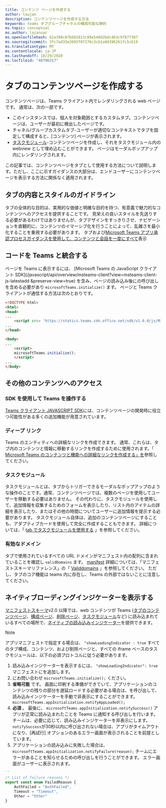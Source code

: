 ```yaml
---
title: コンテンツ ページを作成する
author: laujan
description: コンテンツページを作成する方法
keywords: teams タブグループチャネルの構成可能な静的
ms.topic: conceptual
ms.author: lajanuar
ms.openlocfilehash: 62a398c87b681013c89e540d2bdc463c97877307
ms.sourcegitcommit: 3fc7ad33e2693f07170c3cb1a0d396261fc5c619
ms.translationtype: MT
ms.contentlocale: ja-JP
ms.lasthandoff: 10/29/2020
ms.locfileid: "48796317"
---
```

# <a name="create-a-content-page-for-your-tab"></a>タブのコンテンツページを作成する

コンテンツページは、Teams クライアント内でレンダリングされる web ページです。 通常は、次の一部です。

* このインスタンスでは、個人を対象範囲とするカスタムタブ。コンテンツページは、ユーザーが最初に検出したページです。
* チャネル/グループカスタムタブ-ユーザーが適切なコンテキストでタブを固定して構成すると、[コンテンツ] ページが表示されます。
* [タスクモジュール](~/task-modules-and-cards/what-are-task-modules.md)-コンテンツページを作成し、それをタスクモジュール内の webview として埋め込むことができます。 ページはモーダルポップアップ内にレンダリングされます。

この記事では、コンテンツページをタブとして使用する方法について説明します。ただし、ここに示すガイダンスの大部分は、エンドユーザーにコンテンツページを表示する方法に関係なく適用されます。

## <a name="tab-content-and-style-guidelines"></a>タブの内容とスタイルのガイドライン

タブの全体的な目的は、実用的な価値と明確な目的を持つ、有意義で魅力的なコンテンツへのアクセスを提供することです。 見栄えの良いスタイルを先送りする必要があるわけではありませんが、タブデザインをすっきりさせ、ナビゲーションを直観的に、コンテンツのイマーシブ化を行うことによって、乱雑さを最小化することを重視する必要があります。 タブおよび[Microsoft Teams アプリ承認プロセスガイダンス](~/concepts/deploy-and-publish/appsource/prepare/frequently-failed-cases.md)[を使用して、コンテンツと会話を一度にすべて](~/tabs/design/tabs.md)表示

## <a name="integrate-your-code-with-teams"></a>コードを Teams と統合する

ページを Teams に表示するには、 [Microsoft Teams の JavaScript クライアント SDK](/javascript/api/overview/msteams-client?view=msteams-client-js-latestadd &preserve-view=true) を含み、ページの読み込み後にの呼び出しを含める必要があり `microsoftTeams.initialize()` ます。 ページと Teams クライアントが通信する方法は次のとおりです。

```html
<!DOCTYPE html>
<html>
<head>
...
    <script src= 'https://statics.teams.cdn.office.net/sdk/v1.6.0/js/MicrosoftTeams.min.js'></script>
...
</head>

<body>
...
    <script>
    microsoftTeams.initialize();
    </script>
...
</body>
```

## <a name="accessing-additional-content"></a>その他のコンテンツへのアクセス

### <a name="using-the-sdk-to-interact-with-teams"></a>SDK を使用して Teams を操作する

[Teams クライアント JAVASCRIPT SDK](~/tabs/how-to/using-teams-client-sdk.md)には、コンテンツページの開発時に役立つ可能性がある多くの追加機能が用意されています。

### <a name="deep-links"></a>ディープ リンク

Teams のエンティティへの詳細なリンクを作成できます。 通常、これらは、タブ内のコンテンツと情報に移動するリンクを作成するために使用されます。「 [Microsoft Teams のコンテンツと機能への詳細なリンクを作成する」を](~/concepts/build-and-test/deep-links.md)参照してください。

### <a name="task-modules"></a>タスクモジュール

タスクモジュールとは、タブからトリガーできるモーダルなポップアップのような操作のことです。通常、コンテンツページでは、複数のページを使用してユーザーを移動する必要はありません。 その代わりに、タスクモジュールを使用して、追加情報を収集するためのフォームを表示したり、リスト内のアイテムの詳細を表示したり、またはその他の時間についてユーザーに追加情報を提示する必要があります。 タスクモジュール自体は、追加のコンテンツページにすることも、アダプティブカードを使用して完全に作成することもできます。 詳細については、「 [tab でタスクモジュールを使用する](~/task-modules-and-cards/task-modules/task-modules-tabs.md) 」を参照してください。

### <a name="valid-domains"></a>有効なドメイン

タブで使用されているすべての URL ドメインがマニフェスト内の配列に含まれていることを確認し `validDomains` ます。 [manifest](~/concepts/build-and-test/apps-package.md) 詳細については、「マニフェストスキーマリファレンス」の「 [Validdomains](~/resources/schema/manifest-schema.md#validdomains) 」を参照してください。 ただし、タブのコア機能は teams 内に存在し、Teams の外部ではないことに注意してください。

## <a name="show-a-native-loading-indicator"></a>ネイティブローディングインジケーターを表示する

[マニフェストスキーマ](../../../resources/schema/manifest-schema.md)v2.0 以降では、web コンテンツが Teams ([タブのコンテンツページ](#integrate-your-code-with-teams)、[構成ページ](configuration-page.md)、[削除ページ](removal-page.md)、[タスクモジュール](../../../task-modules-and-cards/task-modules/task-modules-tabs.md)など) に読み込まれているすべての場所で、[ネイティブの読み込みインジケーター](../../../resources/schema/manifest-schema.md#showloadingindicator)を提供できます。

> [!NOTE]
> アプリマニフェストで指定する場合は、  `"showLoadingIndicator : true`  すべてのタブ構成、コンテンツ、および削除ページと、すべての iframe ベースのタスクモジュールは、以下の必須プロトコルに従う必要があります。

1. 読み込みインジケーターを表示するには、 `"showLoadingIndicator": true` マニフェストにを追加します。 
2. にお問い合わせ `microsoftTeams.initialize();` ください。
3. **省略可能** です。 画面に印刷する準備ができていて、アプリケーションのコンテンツの残りの部分を遅延ロードする必要がある場合は、を呼び出して、読み込みインジケーターを手動で非表示にすることができます。 `microsoftTeams.appInitialization.notifyAppLoaded();`
4. **必須** 。 最後に、 `microsoftTeams.appInitialization.notifySuccess()` アプリが正常に読み込まれたことを Teams に通知する呼び出しを行います。 チームは、必要に応じて、読み込みインジケーターを非表示にします。 `notifySuccess`が30秒以内に呼び出されない場合は、アプリがタイムアウトになり、[再試行] オプションのあるエラー画面が表示されることを前提としています。
5. アプリケーションの読み込みに失敗した場合は、 `microsoftTeams.appInitialization.notifyFailure(reason);` チームにエラーがあることを知らせるための呼び出しを行うことができます。 エラー画面がユーザーに表示されます。

```typescript
``
/* List of failure reasons */
export const enum FailedReason {
    AuthFailed = "AuthFailed",
    Timeout = "Timeout",
    Other = "Other"
}
```
>
